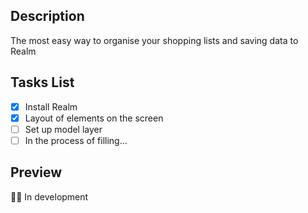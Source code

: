 ## Description
The most easy way to organise your shopping lists and saving data to Realm

## Tasks List
- [X] Install Realm
- [X] Layout of elements on the screen
- [ ] Set up model layer
- [ ] In the process of filling...

## Preview
👨‍💻 In development

